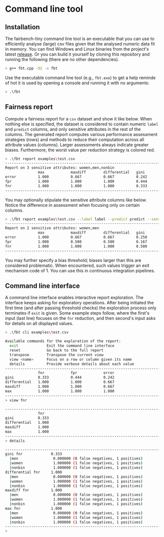 # Command line tool

## Installation

The fairbench-tiny command line tool is an executable that you can
use to efficiently analyse (large) csv files given that the analysed
numeric data fit in memory. You can find Windows and Linux binaries
from the project's latest [release](https://github.com/maniospas/fairbench-tiny/releases/latest). 
Or you can build it yourself by cloning this
repository and running the following (there are no other dependencies).

```bash
> g++ fbt.cpp -O2 -o fbt
```

Use the executable command line tool (e.g., `fbt.exe`)
to get a help reminde of hot it is used by opening a console 
and running it with no arguments:

```bash
> .\fbt
```

## Fairness report

Compute a fairness report for a `csv` dataset and show it like below. 
When nothing else is specified, the dataset is 
considered to contain numeric `label` and `predict` 
columns, and only sensitive attributes in the rest of
the columns. The generated report computes various 
performance assessment strategies (rows) and methods
to reduce their computation across all attribute values
(columns). Larger assessments always indicate greater biases.
Furthermore, the worst value per reduction strategy is
colored red.

```bash
> .\fbt report examples\test.csv
--------------------------------------------------------------------------
Report on 3 sensitive attributes: women,men,nonbin
               max            maxdiff        differential   gini
error          1.000          0.667          0.667          0.242
fpr            1.000          1.000          1.000          0.444
fnr            1.000          1.000          1.000          0.333
--------------------------------------------------------------------------
```

You may optionally stipulate the sensitive attribute columns like below.
Notice the difference in assessment when focusing only on certain columns.

```bash
> .\fbt report examples\test.csv --label label --predict predict --sensitive men,women
--------------------------------------------------------------------------
Report on 2 sensitive attributes: women,men
               max            maxdiff        differential   gini
error          1.000          0.667          0.667          0.250
fpr            1.000          0.500          0.500          0.167
fnr            1.000          1.000          1.000          0.500
--------------------------------------------------------------------------
```

You may further specify a bias threshold; biases larger than this
are considered problematic. When encountered, such values trigger an 
exit mechanism code of 1. You can use this in continuous integration
pipelines.


## Command line interface

A command line interface enables interactive report exploration.
The interface keeps asking for exploratory operations. 
After being initiated the first time
(and after passing threshold checks) the exploration process only
terminates if `exit` is given. Some example steps follow, where
the first's input (last line) focuses on the `fnr` reduction, 
and then second's input asks for details on all displayed values. 

```bash
> .\fbt cli examples\test.csv

Available commands for the exploration of the report:
  exit             Exit the command line interface
  reset            Go back to the full report
  transpose        Transpose the current view
  view <name>      Focus on a row or column given its name
  details          Provide verbose details about each value
--------------------------------------------------------------------------
               fnr            fpr            error
gini           0.333          0.444          0.242
differential   1.000          1.000          0.667
maxdiff        1.000          1.000          0.667
max            1.000          1.000          1.000
--------------------------------------------------------------------------
> view fnr
```

```bash
--------------------------------------------------------------------------
               fnr            
gini           0.333
differential   1.000
maxdiff        1.000
max            1.000
--------------------------------------------------------------------------
> details
```

```bash
--------------------------------------------------------------------------
gini fnr             0.333
  |men                0.000000 (0 false negatives, 1 positives)
  |women              1.000000 (1 false negatives, 1 positives)
  |nonbin             1.000000 (1 false negatives, 1 positives)
differential fnr     1.000
  |men                0.000000 (0 false negatives, 1 positives)
  |women              1.000000 (1 false negatives, 1 positives)
  |nonbin             1.000000 (1 false negatives, 1 positives)
maxdiff fnr          1.000
  |men                0.000000 (0 false negatives, 1 positives)
  |women              1.000000 (1 false negatives, 1 positives)
  |nonbin             1.000000 (1 false negatives, 1 positives)
max fnr              1.000
  |men                0.000000 (0 false negatives, 1 positives)
  |women              1.000000 (1 false negatives, 1 positives)
  |nonbin             1.000000 (1 false negatives, 1 positives)
--------------------------------------------------------------------------
>
```